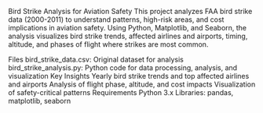 Bird Strike Analysis for Aviation Safety
This project analyzes FAA bird strike data (2000-2011) to understand patterns, high-risk areas, and cost implications in aviation safety. Using Python, Matplotlib, and Seaborn, the analysis visualizes bird strike trends, affected airlines and airports, timing, altitude, and phases of flight where strikes are most common.

Files
bird_strike_data.csv: Original dataset for analysis
bird_strike_analysis.py: Python code for data processing, analysis, and visualization
Key Insights
Yearly bird strike trends and top affected airlines and airports
Analysis of flight phase, altitude, and cost impacts
Visualization of safety-critical patterns
Requirements
Python 3.x
Libraries: pandas, matplotlib, seaborn

